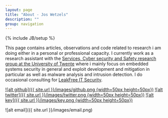 ```yaml
---
layout: page
title: "About - Jos Wetzels"
description: ""
group: navigation
---
```

{% include JB/setup %}

This page contains articles, observations and code related to research i am doing either in a personal or professional capacity. I currently work as a research assistant with the [Services, Cyber security and Safety research group at the University of Twente](https://scs.ewi.utwente.nl/) where i mainly focus on embedded systems security in general and exploit development and mitigation in particular as well as malware analysis and intrusion detection. I do occasional consulting for [LeakFree IT Security](http://www.leakfree.nl/). 

[![alt github]({{ site.url }}/images/github.png {width=50px height=50px})](https://github.com/samvartaka) [![alt twitter]({{ site.url }}/images/twitter.png {width=50px height=50px})](https://twitter.com/s4mvartaka) [![alt key]({{ site.url }}/images/key.png {width=50px height=50px})](http://samvartaka.github.io/algm_wetzels_gmail_com_0x1BC06DC3_pub.asc)

![alt email]({{ site.url }}/images/email.png)
